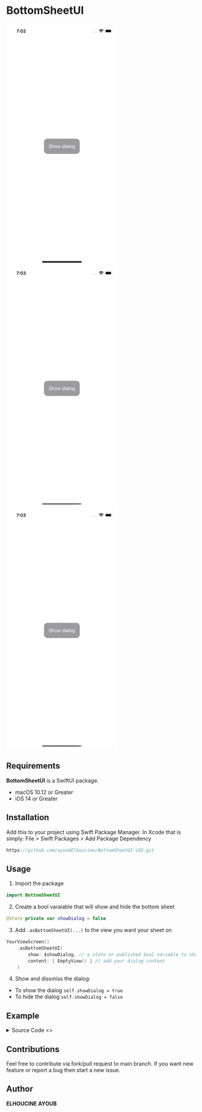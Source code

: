 # BottomSheetUI

![](demo_one.gif)    ![](demo_three.gif) 
![](demo_two.gif)


## Requirements 

**BottomSheetUI** is a SwiftUI package.

* macOS 10.12 or Greater 
* iOS 14 or Greater 


## Installation
Add this to your project using Swift Package Manager. In Xcode that is simply: File > Swift Packages > Add Package Dependency 
```swift
https://github.com/ayoubElhoucine/BottomSheetUI-iOS.git
```

## Usage
1. Import the package
```swift
import BottomSheetUI
```
2. Create a bool varaiable that will show and hide the bottom sheet
```swift
@State private var showDialog = false
```
3. Add `.asBottomSheetUI(...)` to the view you want your sheet on
```swift
YourViewScreen()
    .asBottomSheetUI(
        show: $showDialog, // a state or published bool variable to show and dissmiss the dialog
        content: { EmptyView() } // add your dialog content
    )
```
4. Show and dissmiss the dialog:
* To show the dialog `self.showDialog = true`
* To hide the dialog `self.showDialog = false`

## Example
<details>
<summary>Source Code <></summary>

```swift
import SwiftUI
import BottomSheetUI

struct ContentView: View {
    
    @State private var showDialog = false
    
    var body: some View {
        ZStack(alignment: .center) {
            Button {
                showDialog.toggle()
            } label: {
                Text("Show dialog").foregroundColor(.white)
            }
            .padding(16)
            .background(.gray)
        }
        .background(Color.white)
        .asBottomSheetUI(show: $showDialog, content: BottomSheetContent)
    } 
    
    @ViewBuilder
    private func BottomSheetContent() -> some View {
        VStack(spacing: 20) {
            Spacer().frame(height: 0)
            ForEach(0 ..< 6) { index in
                HStack(spacing: 10) {
                    Image(systemName: "list.bullet.circle")
                        .resizable()
                        .frame(width: 20, height: 20)
                        .foregroundColor(.white)
                    Text("Menu item \(index + 1)").foregroundColor(.white)
                    Spacer()
                }
            }
            Spacer().frame(height: 0)
        }
        .padding(20)
        .background(.black)
        .clipShape(RoundedRectangle(cornerRadius: 16))
        .padding(20)
        .shadow(radius: 5)
    }
}
```
</details>


## Contributions
Feel free to contribute via fork/pull request to main branch. If you want new feature or report a bug then start a new issue.


## Author

__ELHOUCINE AYOUB__

